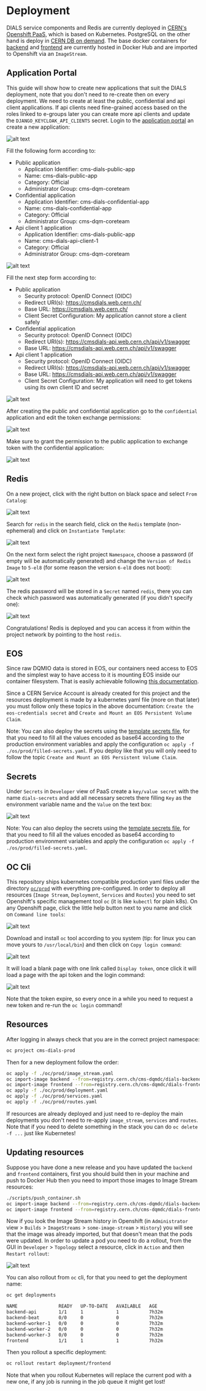 # Deployment

DIALS service components and Redis are currently deployed in [CERN's Openshift PaaS](https://paas.cern.ch/topology/all-namespaces?view=graph), which is based on Kubernetes. PostgreSQL on the other hand is deploy in [CERN DB on demand](https://dbod.web.cern.ch/). The base docker containers for [backend](registry.cern.ch/cms-dqmdc/dials-backend-base) and [frontend](registry.cern.ch/cms-dqmdc/dials-frontend) are currently hosted in Docker Hub and are imported to Openshift via an `ImageStream`.

## Application Portal

This guide will show how to create new applications that suit the DIALS deployment, note that you don't need to re-create then on every deployment. We need to create at least the public, confidential and api client applications. If api clients need fine-grained access based on the roles linked to e-groups later you can create more api clients and update the `DJANGO_KEYCLOAK_API_CLIENTS` secret. Login to the [application portal](https://application-portal.web.cern.ch/) an create a new application:

![alt text](/docs/img/app_my_applications.png)

Fill the following form according to:

* Public application
    - Application Identifier: cms-dials-public-app
    - Name: cms-dials-public-app
    - Category: Official
    - Administrator Group: cms-dqm-coreteam
* Confidential application
    - Application Identifier: cms-dials-confidential-app
    - Name: cms-dials-confidential-app
    - Category: Official
    - Administrator Group: cms-dqm-coreteam
* Api client 1 application
    - Application Identifier: cms-dials-public-app
    - Name: cms-dials-api-client-1
    - Category: Official
    - Administrator Group: cms-dqm-coreteam

![alt text](/docs/img/app_add_application.png)

Fill the next step form according to:

* Public application
    - Security protocol: OpenID Connect (OIDC)
    - Redirect URI(s): https://cmsdials.web.cern.ch/
    - Base URL: https://cmsdials.web.cern.ch/
    - Client Secret Configuration: My application cannot store a client safely
* Confidential application
    - Security protocol: OpenID Connect (OIDC)
    - Redirect URI(s): https://cmsdials-api.web.cern.ch/api/v1/swagger
    - Base URL: https://cmsdials-api.web.cern.ch/api/v1/swagger
* Api client 1 application
    - Security protocol: OpenID Connect (OIDC)
    - Redirect URI(s): https://cmsdials-api.web.cern.ch/api/v1/swagger
    - Base URL: https://cmsdials-api.web.cern.ch/api/v1/swagger
    - Client Secret Configuration: My application will need to get tokens using its own client ID and secret

![alt text](/docs/img/app_sso_registration.png)

After creating the public and confidential application go to the `confidential` application and edit the token exchange permissions:

![alt text](/docs/img/app_conf_token_exch.png)

Make sure to grant the permission to the public application to exchange token with the confidential application:

![alt text](/docs/img/app_conf_grant_perm.png)

## Redis

On a new project, click with the right button on black space and select `From Catalog`:

![alt text](/docs/img/paas_from_catalog.png)

Search for `redis` in the search field, click on the `Redis` template (non-ephemeral) and click on `Instantiate Template`:

![alt text](/docs/img/paas_redis_template.png)

On the next form select the right project `Namespace`, choose a password (if empty will be automatically generated) and change the `Version of Redis Image` to `5-el8` (for some reason the version `6-el8` does not boot):

![alt text](/docs/img/paas_redis_form.png)

The redis password will be stored in a `Secret` named `redis`, there you can check which password was automatically generated (if you didn't specify one):

![alt text](/docs/img/paas_redis_secret.png)

Congratulations! Redis is deployed and you can access it from within the project network by pointing to the host `redis`.

## EOS

Since raw DQMIO data is stored in EOS, our containers need access to EOS and the simplest way to have access to it is mounting EOS inside our container filesystem. That is easily achievable following [this documentation](https://paas.docs.cern.ch/3._Storage/eos/#create-the-eos-credentials-secret).

Since a CERN Service Account is already created for this project and the resources deployment is made by a kubernetes yaml file (more on that later) you must follow only these topics in the above documentation: `Create the eos-credentials secret` and `Create and Mount an EOS Persistent Volume Claim`.

Note: You can also deploy the secrets using the [template secrets file](/oc/prod/template-secrets.yaml), for that you need to fill all the values encoded as base64 according to the production environment variables and apply the configuration `oc apply -f ./os/prod/filled-secrets.yaml`. If you deploy like that you will only need to follow the topic `Create and Mount an EOS Persistent Volume Claim`.

## Secrets

Under `Secrets` in `Developer` view of PaaS create a `key/value secret` with the name `dials-secrets` and add all necessary secrets there filling `Key` as the environment variable name and the `Value` on the text box:

![alt text](/docs/img/paas_secrets.png)

Note: You can also deploy the secrets using the [template secrets file](/oc/prod/template-secrets.yaml), for that you need to fill all the values encoded as base64 according to production environment variables and apply the configuration `oc apply -f ./os/prod/filled-secrets.yaml`.

## OC Cli

This repository ships kubernetes compatible production yaml files under the directory [`oc/prod`](/oc/prod/) with everything pre-configured. In order to deploy all resources (`Image Stream`, `Deployment`, `Services` and `Routes`) you need to set Openshift's specific management tool `oc` (it is like `kubectl` for plain k8s). On any Openshift page, click the little help button next to you name and click on `Command line tools`:

![alt text](/docs/img/paas_help_cli.png)

Download and install `oc` tool according to you system (tip: for linux you can move yours to `/usr/local/bin`) and then click on `Copy login command`:

![alt text](/docs/img/paas_cli_instructions.png)


It will load a blank page with one link called `Display token`, once click it will load a page with the api token and the login command:

![alt text](/docs/img/paas_cli_api_token.png)

Note that the token expire, so every once in a while you need to request a new token and re-run the `oc login` command!

## Resources

After logging in always check that you are in the correct project namespace:

```bash
oc project cms-dials-prod
```

Then for a new deployment follow the order:

```bash
oc apply -f ./oc/prod/image_stream.yaml
oc import-image backend --from=registry.cern.ch/cms-dqmdc/dials-backend-base --confirm
oc import-image frontend --from=registry.cern.ch/cms-dqmdc/dials-frontend --confirm
oc apply -f ./oc/prod/deployment.yaml
oc apply -f ./oc/prod/services.yaml
oc apply -f ./oc/prod/routes.yaml
```

If resources are already deployed and just need to re-deploy the main deployments you don't need to re-apply `image_stream`, `services` and `routes`. Note that if you need to delete something in the stack you can do `oc delete -f ...` just like Kubernetes!

## Updating resources

Suppose you have done a new release and you have updated the `backend` and `frontend` containers, first you should build then in your machine and push to Docker Hub then you need to import those images to Image Stream resources:

```bash
./scripts/push_container.sh
oc import-image backend --from=registry.cern.ch/cms-dqmdc/dials-backend-base --confirm
oc import-image frontend --from=registry.cern.ch/cms-dqmdc/dials-frontend --confirm
```

Now if you look the Image Stream history in Openshift (in `Administrator` view > `Builds` > `ImageStreams` > `some-image-stream` > `History`) you will see that the image was already imported, but that doesn't mean that the pods were updated. In order to update a pod you need to do a rollout, from the GUI in `Developer` > `Topology` select a resource, click in `Action` and then `Restart rollout`:

![alt text](/docs/img/paas_rollout.png)

You can also rollout from `oc` cli, for that you need to get the deployment name:

```bash
oc get deployments

NAME               READY   UP-TO-DATE   AVAILABLE   AGE
backend-api        1/1     1            1           7h32m
backend-beat       0/0     0            0           7h32m
backend-worker-1   0/0     0            0           7h32m
backend-worker-2   0/0     0            0           7h32m
backend-worker-3   0/0     0            0           7h32m
frontend           1/1     1            1           7h32m
```

Then you rollout a specific deployment:

```bash
oc rollout restart deployment/frontend
```

Note that when you rollout Kubernetes will replace the current pod with a new one, if any job is running in the job queue it might get lost!
